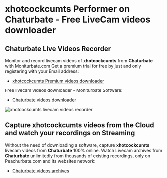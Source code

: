 # xhotcockcumts Performer on Chaturbate - Free LiveCam videos downloader

## Chaturbate Live Videos Recorder

Monitor and record livecam videos of **xhotcockcumts** from **Chaturbate** with Moniturbate.com
Get a premium trial for free by just and only registering with your Email address:
* [xhotcockcumts Premium videos downloader](https://moniturbate.com/request-demo-licence-key.html)

Free livecam videos downloader - Moniturbate Software:
* [Chaturbate videos downloader](https://moniturbate.com/moniturbate-download-software.html)

![xhotcockcumts livecam videos recorder](https://peachurnet.com/templates/moniturbate-software.png)


## Capture xhotcockcumts videos from the Cloud and watch your recordings on Streaming

Without the need of downloading a software, capture **xhotcockcumts** livecam videos from **Chaturbate** 100% online.
Watch Livecam archives from **Chaturbate** unlimitedly from thousands of existing recordings, only on Peachurbate.com and its websites network:
* [Chaturbate videos archives](https://peachurnet.com/)